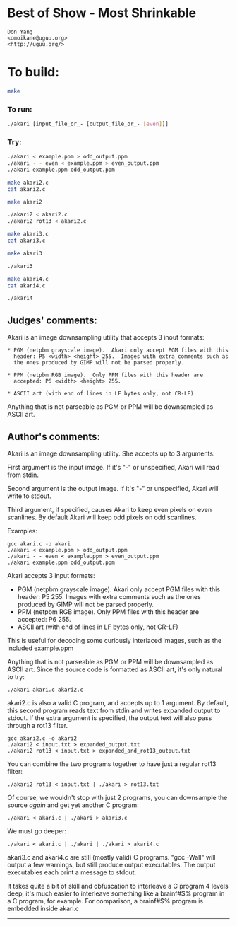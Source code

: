 # Best of Show - Most Shrinkable

    Don Yang  
    <omoikane@uguu.org>  
    <http://uguu.org/>  

# To build:

```sh
make
```

### To run:

```sh
./akari [input_file_or_- [output_file_or_- [even]]]
```

### Try:

```sh
./akari < example.ppm > odd_output.ppm
./akari - - even < example.ppm > even_output.ppm
./akari example.ppm odd_output.ppm

make akari2.c
cat akari2.c

make akari2

./akari2 < akari2.c
./akari2 rot13 < akari2.c

make akari3.c
cat akari3.c

make akari3

./akari3

make akari4.c
cat akari4.c

./akari4
```

## Judges' comments:

Akari is an image downsampling utility that accepts 3 inout formats:

    * PGM (netpbm grayscale image).  Akari only accept PGM files with this
      header: P5 <width> <height> 255.  Images with extra comments such as
      the ones produced by GIMP will not be parsed properly.

    * PPM (netpbm RGB image).  Only PPM files with this header are
      accepted: P6 <width> <height> 255.

    * ASCII art (with end of lines in LF bytes only, not CR-LF)

Anything that is not parseable as PGM or PPM will be downsampled as ASCII art.

## Author's comments:

Akari is an image downsampling utility.  She accepts up to 3 arguments:

First argument is the input image.  If it's "-" or unspecified, Akari
will read from stdin.

Second argument is the output image.  If it's "-" or unspecified,
Akari will write to stdout.

Third argument, if specified, causes Akari to keep even pixels on even
scanlines.  By default Akari will keep odd pixels on odd scanlines.

Examples:

    gcc akari.c -o akari
    ./akari < example.ppm > odd_output.ppm
    ./akari - - even < example.ppm > even_output.ppm
    ./akari example.ppm odd_output.ppm

Akari accepts 3 input formats:
* PGM (netpbm grayscale image).  Akari only accept PGM files with this
  header: P5 <width> <height> 255.  Images with extra comments such as
  the ones produced by GIMP will not be parsed properly.
* PPM (netpbm RGB image).  Only PPM files with this header are
  accepted: P6 <width> <height> 255.
* ASCII art (with end of lines in LF bytes only, not CR-LF)

This is useful for decoding some curiously interlaced images, such as
the included example.ppm

Anything that is not parseable as PGM or PPM will be downsampled as
ASCII art.  Since the source code is formatted as ASCII art, it's only
natural to try:

    ./akari akari.c akari2.c

akari2.c is also a valid C program, and accepts up to 1 argument.
By default, this second program reads text from stdin and writes
expanded output to stdout.  If the extra argument is specified, the
output text will also pass through a rot13 filter.

    gcc akari2.c -o akari2
    ./akari2 < input.txt > expanded_output.txt
    ./akari2 rot13 < input.txt > expanded_and_rot13_output.txt

You can combine the two programs together to have just a regular rot13
filter:

    ./akari2 rot13 < input.txt | ./akari > rot13.txt

Of course, we wouldn't stop with just 2 programs, you can downsample
the source *again* and get yet another C program:

    ./akari < akari.c | ./akari > akari3.c

We must go deeper:

    ./akari < akari.c | ./akari | ./akari > akari4.c

akari3.c and akari4.c are still (mostly valid) C programs.
"gcc -Wall" will output a few warnings, but still produce output
executables.  The output executables each print a message to stdout.

It takes quite a bit of skill and obfuscation to interleave a
C program 4 levels deep, it's much easier to interleave something like
a brainf#$% program in a C program, for example.  For comparison, a
brainf#$% program is embedded inside akari.c

--------------------------------------------------------------------------------
<!--
(c) Copyright 1984-2012, [Leo Broukhis, Simon Cooper, Landon Curt Noll][judges] - All rights reserved
This work is licensed under a [Creative Commons Attribution-ShareAlike 3.0 Unported License][cc].

[judges]: http://www.ioccc.org/judges.html
[cc]: http://creativecommons.org/licenses/by-sa/3.0/
-->
